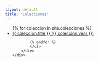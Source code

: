 ```yaml
---
layout: default
title: "Colecciones"
---
```

<main>
	<div class="section">
		<div class="container">
			<ul>
			{% for coleccion in site.colecciones %}
			<li><a href="{{ coleccion.url | prepend: site.baseurl }}">{{ coleccion.title }} ({{ coleccion.year }})</a></li>

			{% endfor %} 
			</ul>
		</div>
	</div>
</main>

